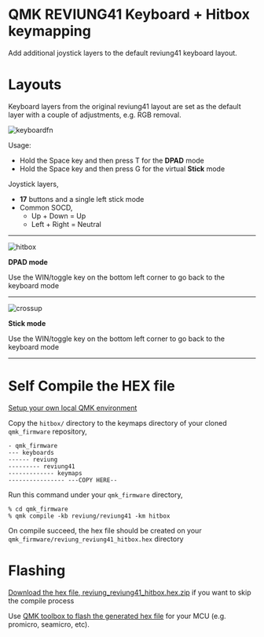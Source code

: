 # QMK REVIUNG41 Keyboard + Hitbox keymapping
Add additional joystick layers to the default reviung41 keyboard layout.
# Layouts
Keyboard layers from the original reviung41 layout are set as the default layer with a couple of adjustments, e.g. RGB removal.

![keyboardfn](https://github.com/kh411d/qmk_reviung41_keymaps/assets/273012/c3449916-f1e0-426f-9909-ce6e591ad83f)

Usage:

- Hold the Space key and then press T for the **DPAD** mode
- Hold the Space key and then press G for the virtual **Stick** mode


Joystick layers,

- **17** buttons and a single left stick mode
- Common SOCD, 
    - Up + Down = Up
    - Left + Right = Neutral
---


![hitbox](https://github.com/kh411d/qmk_reviung41_keymaps/assets/273012/5a45c421-db0c-4c33-817f-82a2cd0b711e)

**DPAD mode** 

Use the WIN/toggle key on the bottom left corner to go back to the keyboard mode

---

![crossup](https://github.com/kh411d/qmk_reviung41_keymaps/assets/273012/3f8a4793-aa4e-4519-9fdd-f7032e70be52)

**Stick mode** 

Use the WIN/toggle key on the bottom left corner to go back to the keyboard mode

---

# Self Compile the HEX file 

[Setup your own local QMK environment](https://docs.qmk.fm/#/newbs_getting_started)

Copy the `hitbox/` directory to the keymaps directory of your cloned `qmk_firmware` repository,
```
- qmk_firmware
--- keyboards
------ reviung
--------- reviung41
------------- keymaps
---------------- ---COPY HERE--
``` 

Run this command under your `qmk_firmware` directory,
```
% cd qmk_firmware
% qmk compile -kb reviung/reviung41 -km hitbox
```
On compile succeed, the hex file should be created on your `qmk_firmware/reviung_reviung41_hitbox.hex` directory

# Flashing
[Download the hex file, reviung_reviung41_hitbox.hex.zip](https://github.com/kh411d/qmk_reviung41_keymaps/files/12393386/reviung_reviung41_hitbox.hex.zip) if you want to skip the compile process

Use [QMK toolbox to flash the generated hex file](https://docs.qmk.fm/#/newbs_flashing) for your MCU (e.g. promicro, seamicro, etc).
